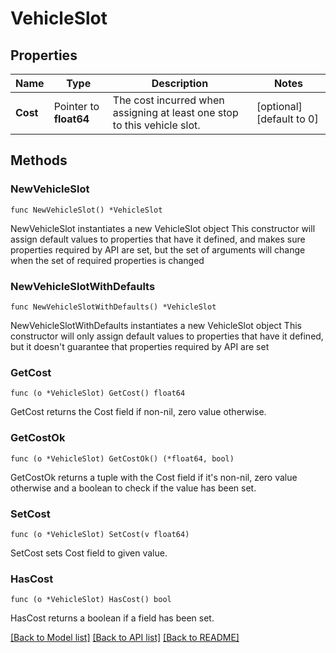 # VehicleSlot

## Properties

Name | Type | Description | Notes
------------ | ------------- | ------------- | -------------
**Cost** | Pointer to **float64** | The cost incurred when assigning at least one stop to this vehicle slot. | [optional] [default to 0]

## Methods

### NewVehicleSlot

`func NewVehicleSlot() *VehicleSlot`

NewVehicleSlot instantiates a new VehicleSlot object
This constructor will assign default values to properties that have it defined,
and makes sure properties required by API are set, but the set of arguments
will change when the set of required properties is changed

### NewVehicleSlotWithDefaults

`func NewVehicleSlotWithDefaults() *VehicleSlot`

NewVehicleSlotWithDefaults instantiates a new VehicleSlot object
This constructor will only assign default values to properties that have it defined,
but it doesn't guarantee that properties required by API are set

### GetCost

`func (o *VehicleSlot) GetCost() float64`

GetCost returns the Cost field if non-nil, zero value otherwise.

### GetCostOk

`func (o *VehicleSlot) GetCostOk() (*float64, bool)`

GetCostOk returns a tuple with the Cost field if it's non-nil, zero value otherwise
and a boolean to check if the value has been set.

### SetCost

`func (o *VehicleSlot) SetCost(v float64)`

SetCost sets Cost field to given value.

### HasCost

`func (o *VehicleSlot) HasCost() bool`

HasCost returns a boolean if a field has been set.


[[Back to Model list]](../README.md#documentation-for-models) [[Back to API list]](../README.md#documentation-for-api-endpoints) [[Back to README]](../README.md)


